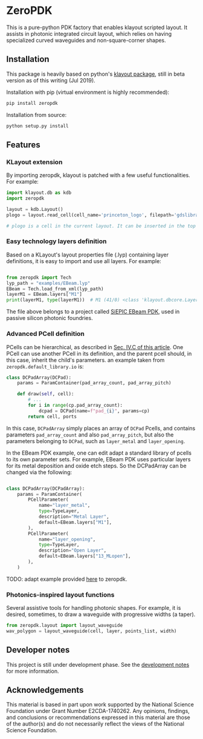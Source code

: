 # ZeroPDK

This is a pure-python PDK factory that enables klayout scripted layout. It assists in photonic integrated circuit layout, which relies on having specialized curved waveguides and non-square-corner shapes.

## Installation

This package is heavily based on python's [klayout package](https://github.com/klayout/klayout), still in beta version as of this writing (Jul 2019). 

Installation with pip (virtual environment is highly recommended):

```bash
pip install zeropdk
```

Installation from source:

```bash
python setup.py install
```

## Features

### KLayout extension

By importing zeropdk, klayout is patched with a few useful functionalities. For example:

```python
import klayout.db as kdb
import zeropdk

layout = kdb.Layout()
plogo = layout.read_cell(cell_name='princeton_logo', filepath='gdslibrary/princeton_logo_simple.gds')

# plogo is a cell in the current layout. It can be inserted in the top cell.
```

### Easy technology layers definition

Based on a KLayout's layout properties file (.lyp) containing layer definitions, it is easy to import and use all layers. For example:

```python

from zeropdk import Tech
lyp_path = "examples/EBeam.lyp"
EBeam = Tech.load_from_xml(lyp_path)
layerM1 = EBeam.layers["M1"]
print(layerM1, type(layerM1))  # M1 (41/0) <class 'klayout.dbcore.LayerInfo'>
```

The file above belongs to a project called [SiEPIC EBeam PDK](https://github.com/lukasc-ubc/SiEPIC_EBeam_PDK), used in passive silicon photonic foundries.

### Advanced PCell definition

PCells can be hierarchical, as described in [Sec. IV.C of this article](https://ieeexplore.ieee.org/abstract/document/8718393). One PCell can use another PCell in its definition, and the parent pcell should, in this case, inherit the child's parameters. an example taken from `zeropdk.default_library.io` is:

```python
class DCPadArray(DCPad):
    params = ParamContainer(pad_array_count, pad_array_pitch)

    def draw(self, cell):
        # ...
        for i in range(cp.pad_array_count):
            dcpad = DCPad(name=f"pad_{i}", params=cp)
        return cell, ports
```

In this case, `DCPadArray` simply places an array of `DCPad` Pcells, and contains parameters `pad_array_count` and also `pad_array_pitch`, but also the parameters belonging to `DCPad`, such as `layer_metal` and `layer_opening`.

In the EBeam PDK example, one can edit adapt a standard library of pcells to its own parameter sets. For example, EBeam PDK uses particular layers for its metal deposition and oxide etch steps. So the DCPadArray can be changed via the following:

```python

class DCPadArray(DCPadArray):
    params = ParamContainer(
        PCellParameter(
            name="layer_metal",
            type=TypeLayer,
            description="Metal Layer",
            default=EBeam.layers["M1"],
        ),
        PCellParameter(
            name="layer_opening",
            type=TypeLayer,
            description="Open Layer",
            default=EBeam.layers["13_MLopen"],
        ),
    )
```

TODO: adapt example provided [here](https://github.com/lightwave-lab/SiEPIC_EBeam_PDK/tree/scripted_layout/Examples/scripted_layout) to zeropdk.

### Photonics-inspired layout functions

Several assistive tools for handling photonic shapes. For example, it is desired, sometimes, to draw a waveguide with progressive widths (a taper). 

```python
from zeropdk.layout import layout_waveguide
wav_polygon = layout_waveguide(cell, layer, points_list, width)
```

## Developer notes

This project is still under development phase. See the [development notes](devnotes/README.md) for more information.

## Acknowledgements

This  material  is  based  in part upon  work  supported  by  the  National Science Foundation under Grant Number E2CDA-1740262. Any  opinions,  findings,  and  conclusions  or  recommendations expressed  in  this  material  are  those  of  the  author(s)  and  do  not necessarily reflect the views of the National Science Foundation.

